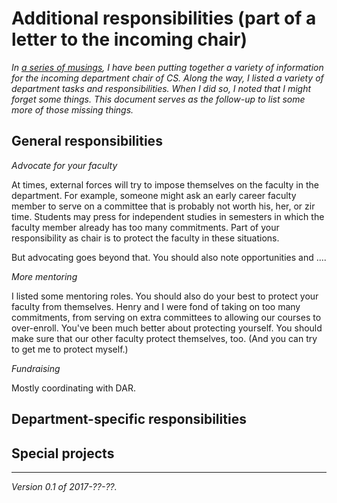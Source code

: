 Additional responsibilities (part of a letter to the incoming chair)
====================================================================

_In [a series of musings](index-incoming-chair), I have been putting
together a variety of information for the incoming department chair
of CS.  Along the way, I listed a variety of department tasks and
responsibilities.  When I did so, I noted that I might forget some
things.  This document serves as the follow-up to list some more of
those missing things._

General responsibilities
------------------------

_Advocate for your faculty_

At times, external forces will try to impose themselves on the faculty in
the department.  For example, someone might ask an early career faculty
member to serve on a committee that is probably not worth his, her, or
zir time.  Students may press for independent studies in semesters in
which the faculty member already has too many commitments.  Part of your
responsibility as chair is to protect the faculty in these situations.

But advocating goes beyond that.  You should also note opportunities
and ....

_More mentoring_

I listed some mentoring roles.  You should also do your best to protect 
your faculty from themselves.  Henry and I were fond of taking on too
many commitments, from serving on extra committees to allowing our courses
to over-enroll.  You've been much better about protecting yourself.  You
should make sure that our other faculty protect themselves, too.  (And
you can try to get me to protect myself.)

_Fundraising_

Mostly coordinating with DAR.

Department-specific responsibilities
------------------------------------

Special projects
----------------

---

*Version 0.1 of 2017-??-??.*
